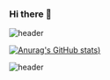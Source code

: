 ### Hi there 👋

![header](https://capsule-render.vercel.app/api?type=shark&color=gradient&height=300&section=header&text=cw001121&fontSize=90)

[![Anurag's GitHub stats](https://github-readme-stats.vercel.app/api?username=cw001121&show_icons=true&theme=dracula))](https://github.com/anuraghazra/github-readme-stats)

![header](https://capsule-render.vercel.app/api?type=shark&color=gradient&height=150&section=footer)
